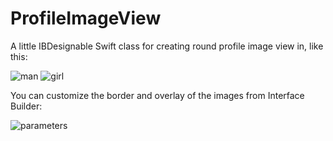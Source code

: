 # ProfileImageView
A little IBDesignable Swift class for creating round profile image view in, like this:

![man](https://photos-4.dropbox.com/t/2/AABWOaYcJHVtFJ9faHTFVzn31kuDsQqK3f85FCLoTVaGfg/12/47958737/png/1024x768/3/1427144400/0/2/Screenshot%202015-03-23%2019.48.31.png/CNGV7xYgASACIAMoASgC/ZPB48UKgIWOvE2kKSqyS4re583l0dZdvQBvcAKt2xkk)
![girl](https://photos-6.dropbox.com/t/2/AAChRVhxs5qRVQGVhKEfUgv-ylMaWGbby1rY6W8pbHlcVg/12/47958737/png/1024x768/3/1427144400/0/2/Screenshot%202015-03-23%2019.50.05.png/CNGV7xYgASACIAMoASgC/o0Mi1R38zWiVyuXcMnQuHAW_glR4MIjZk26fj43TjjI)


You can customize the border and overlay of the images from Interface Builder:

![parameters](https://photos-5.dropbox.com/t/2/AADOhFj5sOnyGZYwZ4Dzbdp7oZc30slAGE7mC34wBnPPgg/12/47958737/png/1024x768/3/1427144400/0/2/Screenshot%202015-03-23%2019.48.49.png/CNGV7xYgASACIAMoASgC/uVZ5CorJatBmZg-xAKMHaA0A06s61XOapZVez573ntY)
